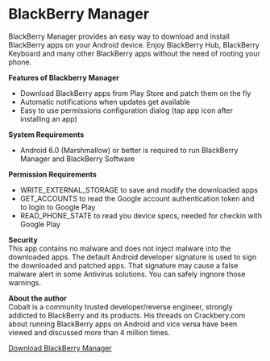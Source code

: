 # BlackBerry Manager
BlackBerry Manager provides an easy way to download and install BlackBerry apps on your Android device. Enjoy BlackBerry Hub, BlackBerry Keyboard and many other BlackBerry apps without the need of rooting your phone.

<b>Features of Blackberry Manager</b>
* Download BlackBerry apps from Play Store and patch them on the fly
* Automatic notifications when updates get available
* Easy to use permissions configuration dialog (tap app icon after installing an app)
 
<b>System Requirements</b>
* Android 6.0 (Marshmallow) or better is required to run BlackBerry Manager and BlackBerry Software

<b>Permission Requirements</b>
* WRITE_EXTERNAL_STORAGE to save and modify the downloaded apps
* GET_ACCOUNTS to read the Google account authentication token and to login to Google Play
* READ_PHONE_STATE to read you device specs, needed for checkin with Google Play

<b>Security</b><br>
This app contains no malware and does not inject malware into the downloaded apps. The default Android developer signature is used to sign the downloaded and patched apps. That signature may cause a false malware alert in some Antivirus solutions. You can safely ingnore those warnings.

<b>About the author</b><br>
Cobalt is a community trusted developer/reverse engineer, strongly addicted to BlackBerry and its products. His threads on Crackbery.com about running BlackBerry apps on Android and vice versa have been viewed and discussed more than 4 million times.

<a href="http://cobalt232.github.io/blackberrymanager/">Download BlackBerry Manager</a>

